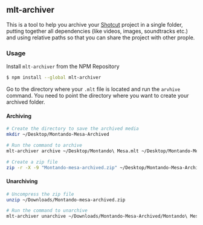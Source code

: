 ## mlt-archiver

This is a tool to help you archive your [Shotcut](https://shotcut.org/) project in a single folder, putting together all dependencies (like videos, images, soundtracks etc.) and using relative paths so that you can share the project with other prople.

### Usage
Install `mlt-archiver` from the NPM Repository

``` bash
$ npm install --global mlt-archiver
```

Go to the directory where your `.mlt` file is located and run the `arvhive` command. You need to point the directory where you want to create your archived folder.

#### Archiving


``` bash
# Create the directory to save the archived media
mkdir ~/Desktop/Montando-Mesa-Archived

# Run the command to archive
mlt-archiver archive ~/Desktop/Montando\ Mesa.mlt ~/Desktop/Montando-Mesa-Archived

# Create a zip file
zip -r -X -9 "Montando-mesa-archived.zip" ~/Desktop/Montando-Mesa-Archived
```

#### Unarchiving

``` bash
# Uncompress the zip file
unzip ~/Downloads/Montando-mesa-archived.zip

# Run the command to unarchive
mlt-archiver unarchive ~/Downloads/Montando-Mesa-Archived/Montando\ Mesa.mlta
```

